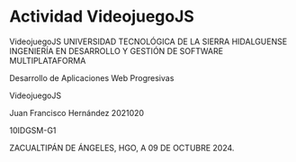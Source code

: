 # Actividad VideojuegoJS
VideojuegoJS
UNIVERSIDAD TECNOLÓGICA DE LA SIERRA HIDALGUENSE
INGENIERÍA EN DESARROLLO Y GESTIÓN DE SOFTWARE MULTIPLATAFORMA   


Desarrollo de Aplicaciones Web Progresivas

VideojuegoJS

Juan Francisco Hernández
2021020

10IDGSM-G1





ZACUALTIPÁN DE ÁNGELES, HGO, A 09 DE OCTUBRE 2024.
